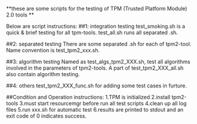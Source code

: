 **these are some scripts for the testing of TPM (Trusted Platform Module) 2.0 tools **

Below are script instructions:
##1: integration testing
test_smoking.sh is a quick & brief testing for all tpm-tools.
test_all.sh runs all separated .sh.

##2: separated testing
There are some separated .sh for each of tpm2-tool. Name convention is test_tpm2_xxx.sh.

##3: algorithm testing
Named as test_algs_tpm2_XXX.sh, test all algorithms involved in the parameters of tpm2-tools.
A part of test_tpm2_XXX_all.sh also contain algorithm testing.     

##4: others 
test_tpm2_XXX_func.sh for adding some test cases in furture.   

##Condition and Operation instructions:
1.TPM is initialized
2.install tpm2-tools
3.must start resourcemgr before run all test scripts
4.clean up all log files
5.run xxx.sh for automatic test
6.results are printed to stdout and an exit code of 0 indicates success.

